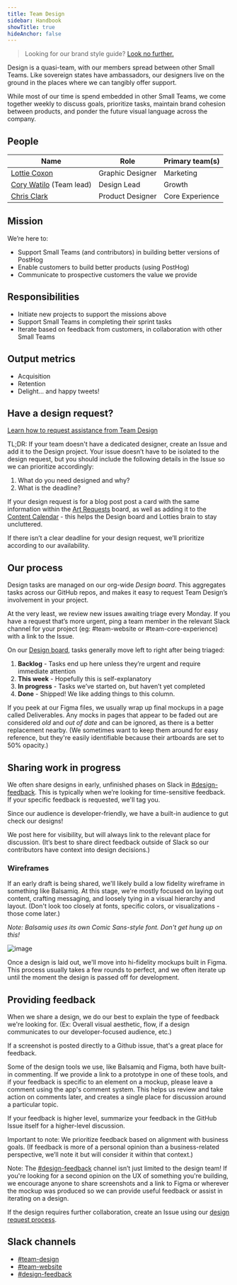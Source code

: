 ```yaml
---
title: Team Design
sidebar: Handbook
showTitle: true
hideAnchor: false
---
```


> Looking for our brand style guide? [Look no further.](/handbook/company/branding)

Design is a quasi-team, with our members spread between other Small Teams. Like sovereign states have ambassadors, our designers live on the ground in the places where we can tangibly offer support.

While most of our time is spend embedded in other Small Teams, we come together weekly to discuss goals, prioritize tasks, maintain brand cohesion between products, and ponder the future visual language across the company.


## People

| Name         | Role             | Primary team(s) |
|--------------|------------------|-----------------|
| [Lottie Coxon](/handbook/company/team#lottie-coxon-graphic-designer) | Graphic Designer | Marketing  |
| [Cory Watilo](/handbook/company/team/#cory-watilo-lead-designer) (Team lead)  | Design Lead      | Growth  |
| [Chris Clark](/handbook/company/team#chris-clark-product-designer)  | Product Designer | Core Experience |


## Mission

We’re here to:

- Support Small Teams (and contributors) in building better versions of PostHog
- Enable customers to build better products (using PostHog)
- Communicate to prospective customers the value we provide


## Responsibilities

- Initiate new projects to support the missions above
- Support Small Teams in completing their sprint tasks
- Iterate based on feedback from customers, in collaboration with other Small Teams


## Output metrics

- Acquisition
- Retention
- Delight… and happy tweets!


## Have a design request?

[Learn how to request assistance from Team Design](/handbook/company/working-with-design)

TL;DR: If your team doesn't have a dedicated designer, create an Issue and add it to the Design project. Your issue doesn’t have to be isolated to the design request, but you should include the following details in the Issue so we can prioritize accordingly:

1. What do you need designed and why?
2. What is the deadline?

If your design request is for a blog post post a card with the same information within the [Art Requests](https://github.com/orgs/PostHog/projects/14) board, as well as adding it to the [Content Calendar](https://docs.google.com/spreadsheets/d/1-6QYxi46d5y88BQ8vdGWmgrFZBbCMs1CAIc5JGLuf4Y/edit#gid=482712771) - this helps the Design board and Lotties brain to stay uncluttered. 

If there isn’t a clear deadline for your design request, we’ll prioritize according to our availability.


## Our process

Design tasks are managed on our org-wide *Design board*. This aggregates tasks across our GitHub repos, and makes it easy to request Team Design’s involvement in your project.

At the very least, we review new issues awaiting triage every Monday. If you have a request that’s more urgent, ping a team member in the relevant Slack channel for your project (eg: #team-website or #team-core-experience) with a link to the Issue.

On our [Design board](https://github.com/orgs/PostHog/projects/3), tasks generally move left to right after being triaged:

1. **Backlog** - Tasks end up here unless they’re urgent and require immediate attention
2. **This week** - Hopefully this is self-explanatory
3. **In progress** - Tasks we’ve started on, but haven’t yet completed
5. **Done** - Shipped! We like adding things to this column.

If you peek at our Figma files, we usually wrap up final mockups in a page called Deliverables. Any mocks in pages that appear to be faded out are considered _old_ and _out of date_ and can be ignored, as there is a better replacement nearby. (We sometimes want to keep them around for easy reference, but they're easily identifiable because their artboards are set to 50% opacity.)

## Sharing work in progress

We often share designs in early, unfinished phases on Slack in [#design-feedback](https://posthog.slack.com/messages/design-feedback). This is typically when we’re looking for time-sensitive feedback. If your specific feedback is requested, we'll tag you.

Since our audience is developer-friendly, we have a built-in audience to gut check our designs!

We post here for visibility, but will always link to the relevant place for discussion. (It’s best to share direct feedback outside of Slack so our contributors have context into design decisions.)


### **Wireframes**

If an early draft is being shared, we'll likely build a low fidelity wireframe in something like Balsamiq. At this stage, we're mostly focused on laying out content, crafting messaging, and loosely tying in a visual hierarchy and layout. (Don't look too closely at fonts, specific colors, or visualizations - those come later.)

*Note: Balsamiq uses its own Comic Sans-style font. Don't get hung up on this!*

![image](https://user-images.githubusercontent.com/154479/114972248-2b887b80-9e4c-11eb-92fe-bce7bf14c808.png)

Once a design is laid out, we'll move into hi-fidelity mockups built in Figma. This process usually takes a few rounds to perfect, and we often iterate up until the moment the design is passed off for development.


## **Providing feedback**

When we share a design, we do our best to explain the type of feedback we're looking for. (Ex: Overall visual aesthetic, flow, if a design communicates to our developer-focused audience, etc.)

If a screenshot is posted directly to a Github issue, that's a great place for feedback.

Some of the design tools we use, like Balsamiq and Figma, both have built-in commenting. If we provide a link to a prototype in one of these tools, and if your feedback is specific to an element on a mockup, please leave a comment using the app's comment system. This helps us review and take action on comments later, and creates a single place for discussion around a particular topic.

If your feedback is higher level, summarize your feedback in the GitHub Issue itself for a higher-level discussion.

Important to note: We prioritize feedback based on alignment with business goals. (If feedback is more of a personal opinion than a business-related perspective, we’ll note it but will consider it within that context.)

Note: The [#design-feedback](https://posthog.slack.com/messages/design-feedback) channel isn’t just limited to the design team! If you're looking for a second opinion on the UX of something you're building, we encourage anyone to share screenshots and a link to Figma or wherever the mockup was produced so we can provide useful feedback or assist in iterating on a design.

If the design requires further collaboration, create an Issue using our [design request process](/handbook/company/working-with-design).


## Slack channels

- [#team-design](https://posthog.slack.com/messages/team-design)
- [#team-website](https://posthog.slack.com/messages/team-website)
- [#design-feedback](https://posthog.slack.com/messages/design-feedback)
